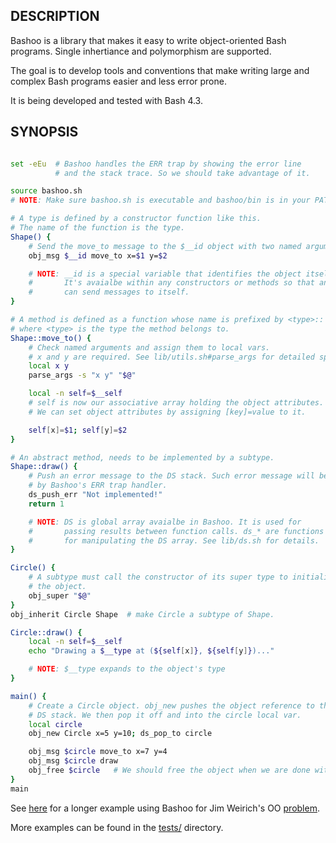 ## DESCRIPTION

Bashoo is a library that makes it easy to write object-oriented Bash
programs. Single inhertiance and polymorphism are supported.

The goal is to develop tools and conventions that make writing
large and complex Bash programs easier and less error prone.

It is being developed and tested with Bash 4.3.


## SYNOPSIS

```bash

set -eEu  # Bashoo handles the ERR trap by showing the error line
          # and the stack trace. So we should take advantage of it.

source bashoo.sh
# NOTE: Make sure bashoo.sh is executable and bashoo/bin is in your PATH.

# A type is defined by a constructor function like this.
# The name of the function is the type.
Shape() {
    # Send the move_to message to the $__id object with two named arguments.
    obj_msg $__id move_to x=$1 y=$2

    # NOTE: __id is a special variable that identifies the object itself.
    #       It's avaialbe within any constructors or methods so that an object
    #       can send messages to itself.
}

# A method is defined as a function whose name is prefixed by <type>::
# where <type> is the type the method belongs to.
Shape::move_to() {
    # Check named arguments and assign them to local vars.
    # x and y are required. See lib/utils.sh#parse_args for detailed spec.
    local x y
    parse_args -s "x y" "$@"

    local -n self=$__self
    # self is now our associative array holding the object attributes.
    # We can set object attributes by assigning [key]=value to it.

    self[x]=$1; self[y]=$2
}

# An abstract method, needs to be implemented by a subtype.
Shape::draw() {
    # Push an error message to the DS stack. Such error message will be shown
    # by Bashoo's ERR trap handler.
    ds_push_err "Not implemented!"
    return 1

    # NOTE: DS is global array avaialbe in Bashoo. It is used for
    #       passing results between function calls. ds_* are functions
    #       for manipulating the DS array. See lib/ds.sh for details.
}

Circle() {
    # A subtype must call the constructor of its super type to initialize
    # the object.
    obj_super "$@"
}
obj_inherit Circle Shape  # make Circle a subtype of Shape.

Circle::draw() {
    local -n self=$__self
    echo "Drawing a $__type at (${self[x]}, ${self[y]})..."

    # NOTE: $__type expands to the object's type
}

main() {
    # Create a Circle object. obj_new pushes the object reference to the
    # DS stack. We then pop it off and into the circle local var.
    local circle
    obj_new Circle x=5 y=10; ds_pop_to circle

    obj_msg $circle move_to x=7 y=4
    obj_msg $circle draw
    obj_free $circle   # We should free the object when we are done with it.
}
main
```

See [here](tests/test_poly.sh) for a longer example using Bashoo for
Jim Weirich's OO [problem](http://onestepback.org/articles/poly/).

More examples can be found in the [tests/](tests) directory.
